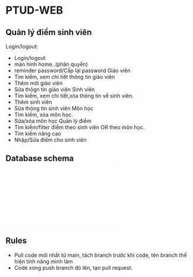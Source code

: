 # PTUD-WEB

## Quản lý điểm sinh viên		
Login/logout:	
- Login/logout
- màn hình home..(phân quyền)
- reminder password/Cấp lại password
Giáo viên	
- Tìm kiếm, xem chi tiết thông tin giáo viên
- Thêm mới giáo viên
- Sửa thôgn tin giáo viên
Sinh viên	
- Tìm kiếm, xem chi tiết,xóa thông tin về sinh viên.
- Thêm sinh viên
- Sửa thông tin sinh viên
Môn học	
- Tìm kiếm, xóa môn học.
- Sửa/xóa môn học
Quản lý điểm	
- Tìm kiếm/filter điểm theo sinh viên OR theo môn học.
- Tìm kiếm nâng cao
- Nhập/Sửa điểm cho sinh viên

## Database schema
![database](/web/qldsv.sql)

## Rules
- Pull code mới nhất từ main, tách branch trước khi code, tên branch thể hiện tính năng mình làm
- Code xong push branch đó lên, tạo pull request.


